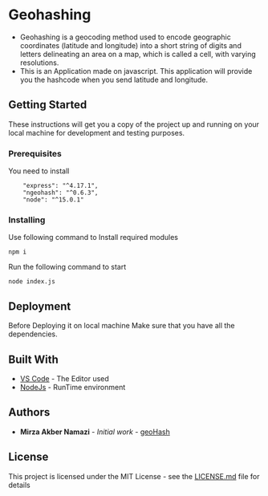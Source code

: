 # Geohashing
- Geohashing is a geocoding method used to encode geographic coordinates (latitude and longitude) into a short string of digits and letters delineating an area on a map, which is called a cell, with varying resolutions.
- This is an Application made on javascript. This application will provide you the hashcode when you send latitude and longitude.

## Getting Started

These instructions will get you a copy of the project up and running on your local machine for development and testing purposes. 

### Prerequisites

You need to install
```
    "express": "^4.17.1",
    "ngeohash": "^0.6.3",
    "node": "^15.0.1"
```

### Installing

Use following command to Install required modules

```
npm i
```

Run the following command to start

```
node index.js
```

## Deployment

Before Deploying it on local machine Make sure that you have all the dependencies.

## Built With

* [VS Code](https://code.visualstudio.com/) - The Editor used
* [NodeJs](https://nodejs.org/en/docs/) - RunTime environment

## Authors

* **Mirza Akber Namazi** - *Initial work* - [geoHash](https://github.com/akbernamazi/geoHash)

## License

This project is licensed under the MIT License - see the [LICENSE.md](LICENSE.md) file for details
